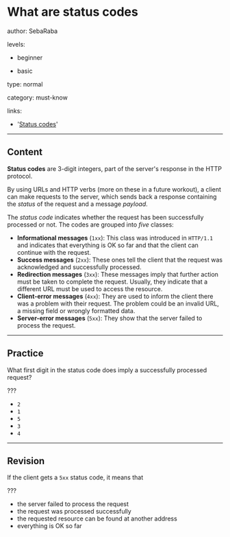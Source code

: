 # What are status codes
author: SebaRaba

levels:

  - beginner

  - basic

type: normal

category: must-know

links:

  - '[Status codes](https://developer.mozilla.org/en-US/docs/Web/HTTP/Status)'

---
## Content

**Status codes** are 3-digit integers, part of the server's response in the HTTP protocol.

By using URLs and HTTP verbs (more on these in a future workout), a client can make requests to the server, which sends back a response containing the *status* of the request and a message *payload*.

The *status code* indicates whether the request has been successfully processed or not. The codes are grouped into *five* classes:

 - **Informational messages** (`1xx`): This class was introduced in `HTTP/1.1` and indicates that everything is OK so far and that the client can continue with the request.
- **Success messages** (`2xx`): These ones tell the client that the request was acknowledged and successfully processed.
- **Redirection messages** (`3xx`): These messages imply that further action must be taken to complete the request. Usually, they indicate that a different URL must be used to access the resource.
- **Client-error messages** (`4xx`): They are used to inform the client there was a problem with their request. The problem could be an invalid URL, a missing field or wrongly formatted data.
- **Server-error messages** (`5xx`): They show that the server failed to process the request.

---
## Practice

What first digit in the status code does imply a successfully processed request?

???

* `2`
* `1`
* `5`
* `3`
* `4`
---
## Revision

If the client gets a `5xx` status code, it means that

???

* the server failed to process the request
* the request was processed successfully
* the requested resource can be found at another address
* everything is OK so far
